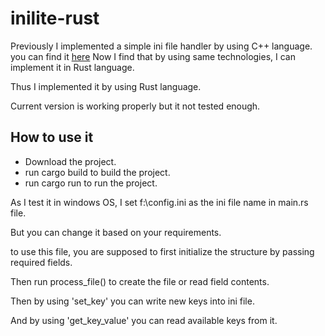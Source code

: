# inilite-rust

Previously I implemented a simple ini file handler by using C++ language. 
you can find it <a href="https://github.com/monhi/inilite">here</a>
Now I find that by using same technologies, I can implement it in Rust language.

Thus I implemented it by using Rust language.

Current version is working properly but it not tested enough.

## How to use it

* Download the project.
* run cargo build to build the project.
* run cargo run to run the project.

As I test it in windows OS, I set f:\config.ini as the ini file name in main.rs file.

But you can change it based on your requirements.

to use this file, you are supposed to first initialize the structure by passing required fields.

Then run process_file() to create the file or read field contents.

Then by using 'set_key' you can write new keys into ini file.

And by using 'get_key_value' you can read available keys from it. 





